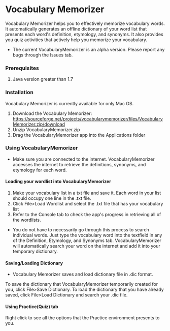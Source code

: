 # Vocabulary Memorizer

Vocabulary Memorizer helps you to effectively memorize vocabulary words. It automatically generates an offline dictionary of your word list that presents each word's definition, etymology, and synonyms. It also provides you quiz activities that actively help you memorize your vocabulary.

* The current VocabularyMemorizer is an alpha version. Please report any bugs through the Issues tab.

### Prerequisites

1. Java version greater than 1.7

### Installation

Vocabulary Memorizer is currently available for only Mac OS.

1. Download the Vocabulary Memorizer: https://sourceforge.net/projects/vocabularymemorizer/files/VocabularyMemorizer.zip/download
2. Unzip VocabularyMemorizer.zip
3. Drag the VocabularyMemorizer app into the Applications folder

### Using VocabularyMemorizer

* Make sure you are connected to the internet. VocabularyMemorizer accesses the internet to retrieve the definitions, synonyms, and etymology for each word. 

#### Loading your wordlist into VocabularyMemorizer

1. Make your vocabulary list in a txt file and save it.
    Each word in your list should occupy one line in the .txt file.
2. Click File>Load Wordlist and select the .txt file that has your vocabulary list
3. Refer to the Console tab to check the app's progress in retrieving all of the wordlists.

* You do not have to necessarily go through this process to search individual words. Just type the vocabulary word into the textfield in any of the Definition, Etymology, and Synonyms tab. VocabularyMemorizer will automatically search your word on the internet and add it into your temporary dictionary.

#### Saving/Loading Dictionary

* Vocabulary Memorizer saves and load dictionary file in .dic format.

To save the dictionary that VocabularyMemorizer temporarily created for you, click File>Save Dictionary.
To load the dictionary that you have already saved, click File>Load Dictionary and search your .dic file.

#### Using Practice(Quiz) tab

Right click to see all the options that the Practice environment presents to you.
